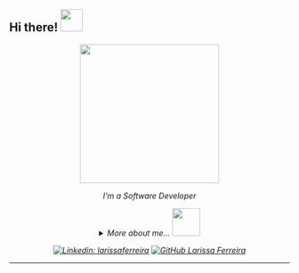 <h2> Hi there! <img src="https://i.giphy.com/media/v1.Y2lkPTc5MGI3NjExYnJiY2ZqeTcycGJ5NzY3YzU2dmhkdDd4dTJsNXcycXhmZm83Y3M4eiZlcD12MV9pbnRlcm5hbF9naWZfYnlfaWQmY3Q9cw/K16aUytpG7JybNAfWH/giphy.gif" width="40"></h2>
<div align='center'>
<img align='center' src="https://i.giphy.com/media/v1.Y2lkPTc5MGI3NjExZ3p2ZXpieWh2NHg0ZTc5M3I4bmk0bTFtMHFhaHVmZnpucmM2eTg2ZCZlcD12MV9pbnRlcm5hbF9naWZfYnlfaWQmY3Q9cw/paTz7UZbPfTZFRYnnB/giphy.gif" width="250">
<!--<p><em>I'm a FullStack Developer Intern at @ <a href="https://www.ibm.com/br-pt">IBM</a>.</em></p>-->
<p><em>I'm a Software Developer</p>

<details>
    <summary>
        More about me... <img src="https://i.giphy.com/media/v1.Y2lkPTc5MGI3NjExNHZsd2l2NW01aW9taTZyOGEweWRzNGt0b3hkYWRwcnF0OGg1MzE0NyZlcD12MV9pbnRlcm5hbF9naWZfYnlfaWQmY3Q9cw/HKGRDlTC2x9uGprSdH/giphy.gif" width="50">  </summary>

<div align='left'>
    
```javascript
const lari = {
    personal: {
        fullName: 'Larissa Ferreira',
        birthDate: '1997-10-17',
        pronouns: 'she' | 'her',
        interests: ['music', 'movies', 'games', 'anime', 'cooking', 'Batman universe', 'animations'],
        motivation: 'Making people life better through tech',
    },
    technical: {
        technologies: {
            frontEnd: [ HTML, CSS, Javascript, Typescript, Angular],
            backEnd: [ Java ],
            database: [ Oracle SQL Developer ],
            tools: [ Git, Github, Jira ],
            packageManager: [ NPM, Yarn ],
            IDE: [ VSCode, IntelliJ ],
            agileFramework: [ SCRUM ],
        },
    }
}

```
</div>
    
</details>
    
[![Linkedin: larissaferreira](https://img.shields.io/badge/-larissax-blue?style=flat-square&logo=Linkedin&logoColor=white&link=https://www.linkedin.com/in/larissax/)](https://www.linkedin.com/in/larissax/)
[![GitHub Larissa Ferreira](https://img.shields.io/github/followers/redpyxel?label=follow&style=social)](https://github.com/redpyxel)
</div>

---

